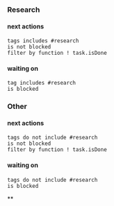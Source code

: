 ### Research
#### next actions
```tasks
tags includes #research
is not blocked
filter by function ! task.isDone
```
#### waiting on
```tasks
tag includes #research
is blocked
```
### Other
#### next actions
```tasks
tags do not include #research 
is not blocked
filter by function ! task.isDone
```
#### waiting on
```tasks
tags do not include #research 
is blocked
```
**